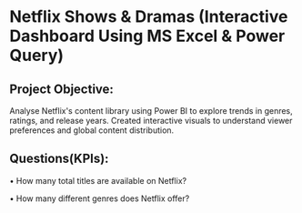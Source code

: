 # Netflix Shows & Dramas (Interactive Dashboard Using MS Excel & Power Query)
## Project Objective:
Analyse Netflix's content library using Power BI to explore trends in genres, ratings, and release years. Created interactive visuals to understand viewer preferences and global content distribution. 
## Questions(KPIs):
•	How many total titles are available on Netflix?

•	How many different genres does Netflix offer?

